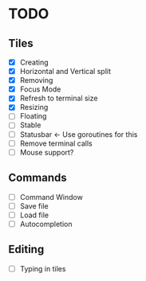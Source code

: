 # TODO
## Tiles
- [X] Creating
- [X] Horizontal and Vertical split
- [X] Removing 
- [X] Focus Mode
- [X] Refresh to terminal size
- [X] Resizing 
- [ ] Floating
- [ ] Stable
- [ ] Statusbar <- Use goroutines for this
- [ ] Remove terminal calls
- [ ] Mouse support?

## Commands
- [ ] Command Window
- [ ] Save file
- [ ] Load file
- [ ] Autocompletion

## Editing
- [ ] Typing in tiles

